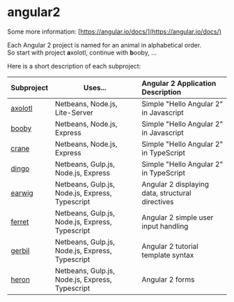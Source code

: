 # angular2

Some more information: [https://angular.io/docs/](https://angular.io/docs/)

Each Angular 2 project is named for an animal in alphabetical order.  
So start with project **a**xolotl, continue with **b**ooby, ...

Here is a short description of each subproject:

| Subproject | Uses... | Angular 2 Application Description |
| :--- | ---- | :--- |
| [axolotl](axolotl) | Netbeans, Node.js, Lite-Server | Simple "Hello Angular 2" in Javascript |
| [booby](booby) | Netbeans, Node.js, Express | Simple "Hello Angular 2" in Javascript |
| [crane](crane) | Netbeans, Node.js, Express | Simple "Hello Angular 2" in TypeScript |
| [dingo](dingo) | Netbeans, Gulp.js, Node.js, Express | Simple "Hello Angular 2" in TypeScript |
| [earwig](earwig) | Netbeans, Gulp.js, Node.js, Express, Typescript | Angular 2 displaying data, structural directives |
| [ferret](ferret) | Netbeans, Gulp.js, Node.js, Express, Typescript | Angular 2 simple user input handling |
| [gerbil](gerbil) | Netbeans, Gulp.js, Node.js, Express, Typescript | Angular 2 tutorial template syntax |
| [heron](heron) | Netbeans, Gulp.js, Node.js, Express, Typescript | Angular 2 forms |
